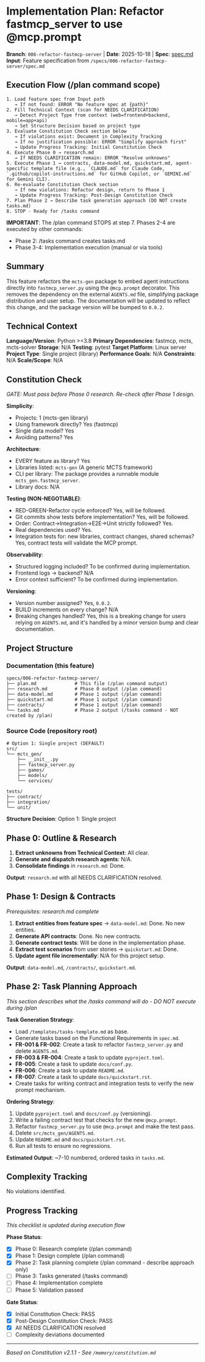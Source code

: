 # Implementation Plan: Refactor fastmcp_server to use @mcp.prompt

**Branch**: `006-refactor-fastmcp-server` | **Date**: 2025-10-18 | **Spec**: [spec.md](./spec.md)
**Input**: Feature specification from `/specs/006-refactor-fastmcp-server/spec.md`

## Execution Flow (/plan command scope)
```
1. Load feature spec from Input path
   → If not found: ERROR "No feature spec at {path}"
2. Fill Technical Context (scan for NEEDS CLARIFICATION)
   → Detect Project Type from context (web=frontend+backend, mobile=app+api)
   → Set Structure Decision based on project type
3. Evaluate Constitution Check section below
   → If violations exist: Document in Complexity Tracking
   → If no justification possible: ERROR "Simplify approach first"
   → Update Progress Tracking: Initial Constitution Check
4. Execute Phase 0 → research.md
   → If NEEDS CLARIFICATION remain: ERROR "Resolve unknowns"
5. Execute Phase 1 → contracts, data-model.md, quickstart.md, agent-specific template file (e.g., `CLAUDE.md` for Claude Code, `.github/copilot-instructions.md` for GitHub Copilot, or `GEMINI.md` for Gemini CLI).
6. Re-evaluate Constitution Check section
   → If new violations: Refactor design, return to Phase 1
   → Update Progress Tracking: Post-Design Constitution Check
7. Plan Phase 2 → Describe task generation approach (DO NOT create tasks.md)
8. STOP - Ready for /tasks command
```

**IMPORTANT**: The /plan command STOPS at step 7. Phases 2-4 are executed by other commands:
- Phase 2: /tasks command creates tasks.md
- Phase 3-4: Implementation execution (manual or via tools)

## Summary
This feature refactors the `mcts-gen` package to embed agent instructions directly into `fastmcp_server.py` using the `@mcp.prompt` decorator. This removes the dependency on the external `AGENTS.md` file, simplifying package distribution and user setup. The documentation will be updated to reflect this change, and the package version will be bumped to `0.0.2`.

## Technical Context
**Language/Version**: Python >=3.8
**Primary Dependencies**: fastmcp, mcts, mcts-solver
**Storage**: N/A
**Testing**: pytest
**Target Platform**: Linux server
**Project Type**: Single project (library)
**Performance Goals**: N/A
**Constraints**: N/A
**Scale/Scope**: N/A

## Constitution Check
*GATE: Must pass before Phase 0 research. Re-check after Phase 1 design.*

**Simplicity**:
- Projects: 1 (mcts-gen library)
- Using framework directly? Yes (fastmcp)
- Single data model? Yes
- Avoiding patterns? Yes

**Architecture**:
- EVERY feature as library? Yes
- Libraries listed: `mcts-gen` (A generic MCTS framework)
- CLI per library: The package provides a runnable module `mcts_gen.fastmcp_server`.
- Library docs: N/A

**Testing (NON-NEGOTIABLE)**:
- RED-GREEN-Refactor cycle enforced? Yes, will be followed.
- Git commits show tests before implementation? Yes, will be followed.
- Order: Contract→Integration→E2E→Unit strictly followed? Yes.
- Real dependencies used? Yes.
- Integration tests for: new libraries, contract changes, shared schemas? Yes, contract tests will validate the MCP prompt.

**Observability**:
- Structured logging included? To be confirmed during implementation.
- Frontend logs → backend? N/A
- Error context sufficient? To be confirmed during implementation.

**Versioning**:
- Version number assigned? Yes, `0.0.2`.
- BUILD increments on every change? N/A
- Breaking changes handled? Yes, this is a breaking change for users relying on `AGENTS.md`, and it's handled by a minor version bump and clear documentation.

## Project Structure

### Documentation (this feature)
```
specs/006-refactor-fastmcp-server/
├── plan.md              # This file (/plan command output)
├── research.md          # Phase 0 output (/plan command)
├── data-model.md        # Phase 1 output (/plan command)
├── quickstart.md        # Phase 1 output (/plan command)
├── contracts/           # Phase 1 output (/plan command)
└── tasks.md             # Phase 2 output (/tasks command - NOT created by /plan)
```

### Source Code (repository root)
```
# Option 1: Single project (DEFAULT)
src/
└── mcts_gen/
    ├── __init__.py
    ├── fastmcp_server.py
    ├── games/
    ├── models/
    └── services/

tests/
├── contract/
├── integration/
└── unit/
```

**Structure Decision**: Option 1: Single project

## Phase 0: Outline & Research
1. **Extract unknowns from Technical Context**: All clear.
2. **Generate and dispatch research agents**: N/A.
3. **Consolidate findings** in `research.md`: Done.

**Output**: `research.md` with all NEEDS CLARIFICATION resolved.

## Phase 1: Design & Contracts
*Prerequisites: research.md complete*

1. **Extract entities from feature spec** → `data-model.md`: Done. No new entities.
2. **Generate API contracts**: Done. No new contracts.
3. **Generate contract tests**: Will be done in the implementation phase.
4. **Extract test scenarios** from user stories → `quickstart.md`: Done.
5. **Update agent file incrementally**: N/A for this project setup.

**Output**: `data-model.md`, `/contracts/`, `quickstart.md`.

## Phase 2: Task Planning Approach
*This section describes what the /tasks command will do - DO NOT execute during /plan*

**Task Generation Strategy**:
- Load `/templates/tasks-template.md` as base.
- Generate tasks based on the Functional Requirements in `spec.md`.
- **FR-001 & FR-002**: Create a task to refactor `fastmcp_server.py` and delete `AGENTS.md`.
- **FR-003 & FR-004**: Create a task to update `pyproject.toml`.
- **FR-005**: Create a task to update `docs/conf.py`.
- **FR-006**: Create a task to update `README.md`.
- **FR-007**: Create a task to update `docs/quickstart.rst`.
- Create tasks for writing contract and integration tests to verify the new prompt mechanism.

**Ordering Strategy**:
1.  Update `pyproject.toml` and `docs/conf.py` (versioning).
2.  Write a failing contract test that checks for the new `@mcp.prompt`.
3.  Refactor `fastmcp_server.py` to use `@mcp.prompt` and make the test pass.
4.  Delete `src/mcts_gen/AGENTS.md`.
5.  Update `README.md` and `docs/quickstart.rst`.
6.  Run all tests to ensure no regressions.

**Estimated Output**: ~7-10 numbered, ordered tasks in `tasks.md`.

## Complexity Tracking
No violations identified.

## Progress Tracking
*This checklist is updated during execution flow*

**Phase Status**:
- [x] Phase 0: Research complete (/plan command)
- [x] Phase 1: Design complete (/plan command)
- [x] Phase 2: Task planning complete (/plan command - describe approach only)
- [ ] Phase 3: Tasks generated (/tasks command)
- [ ] Phase 4: Implementation complete
- [ ] Phase 5: Validation passed

**Gate Status**:
- [x] Initial Constitution Check: PASS
- [x] Post-Design Constitution Check: PASS
- [x] All NEEDS CLARIFICATION resolved
- [ ] Complexity deviations documented

---
*Based on Constitution v2.1.1 - See `/memory/constitution.md`*